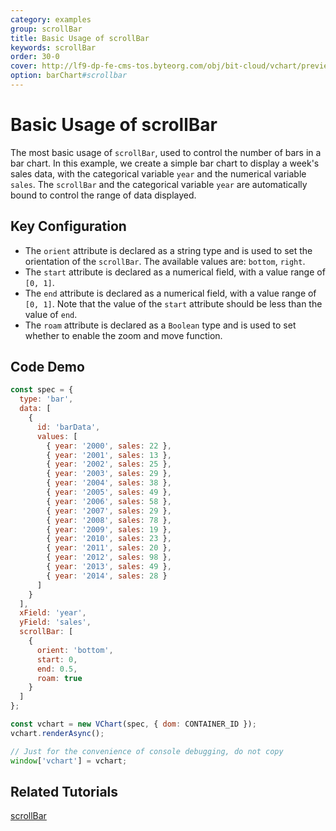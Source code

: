 ```yaml
---
category: examples
group: scrollBar
title: Basic Usage of scrollBar
keywords: scrollBar
order: 30-0
cover: http://lf9-dp-fe-cms-tos.byteorg.com/obj/bit-cloud/vchart/preview/scrollbar/basic-scrollbar-bar-chart.png
option: barChart#scrollbar
---
```


# Basic Usage of scrollBar

The most basic usage of `scrollBar`, used to control the number of bars in a bar chart. In this example, we create a simple bar chart to display a week's sales data, with the categorical variable `year` and the numerical variable `sales`. The `scrollBar` and the categorical variable `year` are automatically bound to control the range of data displayed.

## Key Configuration

- The `orient` attribute is declared as a string type and is used to set the orientation of the `scrollBar`. The available values are: `bottom`, `right`.
- The `start` attribute is declared as a numerical field, with a value range of `[0, 1]`.
- The `end` attribute is declared as a numerical field, with a value range of `[0, 1]`. Note that the value of the `start` attribute should be less than the value of `end`.
- The `roam` attribute is declared as a `Boolean` type and is used to set whether to enable the zoom and move function.

## Code Demo

```javascript livedemo
const spec = {
  type: 'bar',
  data: [
    {
      id: 'barData',
      values: [
        { year: '2000', sales: 22 },
        { year: '2001', sales: 13 },
        { year: '2002', sales: 25 },
        { year: '2003', sales: 29 },
        { year: '2004', sales: 38 },
        { year: '2005', sales: 49 },
        { year: '2006', sales: 58 },
        { year: '2007', sales: 29 },
        { year: '2008', sales: 78 },
        { year: '2009', sales: 19 },
        { year: '2010', sales: 23 },
        { year: '2011', sales: 20 },
        { year: '2012', sales: 98 },
        { year: '2013', sales: 49 },
        { year: '2014', sales: 28 }
      ]
    }
  ],
  xField: 'year',
  yField: 'sales',
  scrollBar: [
    {
      orient: 'bottom',
      start: 0,
      end: 0.5,
      roam: true
    }
  ]
};

const vchart = new VChart(spec, { dom: CONTAINER_ID });
vchart.renderAsync();

// Just for the convenience of console debugging, do not copy
window['vchart'] = vchart;
```

## Related Tutorials

[scrollBar](link)
